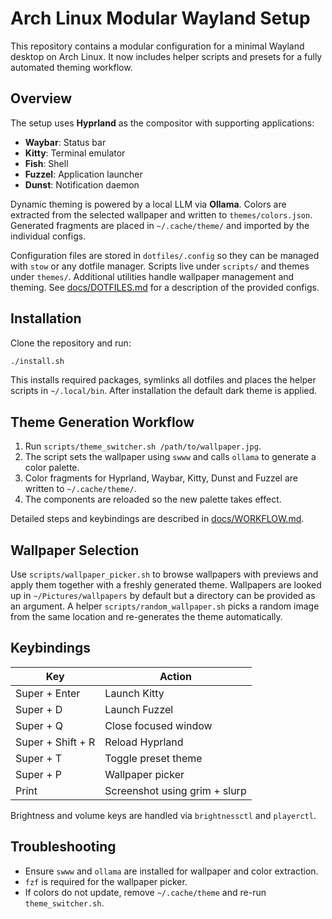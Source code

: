 # Arch Linux Modular Wayland Setup

This repository contains a modular configuration for a minimal Wayland desktop on Arch Linux.  It now includes helper scripts and presets for a fully automated theming workflow.

## Overview

The setup uses **Hyprland** as the compositor with supporting applications:

- **Waybar**: Status bar
- **Kitty**: Terminal emulator
- **Fish**: Shell
- **Fuzzel**: Application launcher
- **Dunst**: Notification daemon

Dynamic theming is powered by a local LLM via **Ollama**. Colors are extracted from the selected wallpaper and written to `themes/colors.json`. Generated fragments are placed in `~/.cache/theme/` and imported by the individual configs.

Configuration files are stored in `dotfiles/.config` so they can be managed with `stow` or any dotfile manager. Scripts live under `scripts/` and themes under `themes/`.
Additional utilities handle wallpaper management and theming. See [docs/DOTFILES.md](docs/DOTFILES.md) for a description of the provided configs.

## Installation

Clone the repository and run:

```bash
./install.sh
```

This installs required packages, symlinks all dotfiles and places the helper scripts in `~/.local/bin`.
After installation the default dark theme is applied.

## Theme Generation Workflow

1. Run `scripts/theme_switcher.sh /path/to/wallpaper.jpg`.
2. The script sets the wallpaper using `swww` and calls `ollama` to generate a color palette.
3. Color fragments for Hyprland, Waybar, Kitty, Dunst and Fuzzel are written to `~/.cache/theme/`.
4. The components are reloaded so the new palette takes effect.

Detailed steps and keybindings are described in [docs/WORKFLOW.md](docs/WORKFLOW.md).

## Wallpaper Selection

Use `scripts/wallpaper_picker.sh` to browse wallpapers with previews and apply
them together with a freshly generated theme. Wallpapers are looked up in
`~/Pictures/wallpapers` by default but a directory can be provided as an
argument. A helper `scripts/random_wallpaper.sh` picks a random image from the
same location and re-generates the theme automatically.


## Keybindings

Key | Action
----|-------
Super + Enter | Launch Kitty
Super + D | Launch Fuzzel
Super + Q | Close focused window
Super + Shift + R | Reload Hyprland
Super + T | Toggle preset theme
Super + P | Wallpaper picker
Print | Screenshot using grim + slurp

Brightness and volume keys are handled via `brightnessctl` and `playerctl`.

## Troubleshooting

- Ensure `swww` and `ollama` are installed for wallpaper and color extraction.
- `fzf` is required for the wallpaper picker.
- If colors do not update, remove `~/.cache/theme` and re-run `theme_switcher.sh`.

